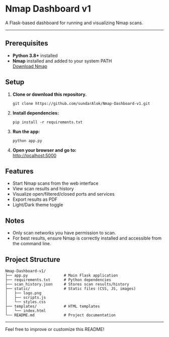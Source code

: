 # Nmap Dashboard v1

A Flask-based dashboard for running and visualizing Nmap scans.

---

## Prerequisites

- **Python 3.8+** installed
- **Nmap** installed and added to your system PATH  
  [Download Nmap](https://nmap.org/download.html)

## Setup

1. **Clone or download this repository.**
   ```
   git clone https://github.com/sundarAlok/Nmap-Dashboard-v1.git
   ```
2. **Install dependencies:**
   ```
   pip install -r requirements.txt
   ```
3. **Run the app:**
   ```
   python app.py
   ```
4. **Open your browser and go to:**  
   [http://localhost:5000](http://localhost:5000)

## Features

- Start Nmap scans from the web interface
- View scan results and history
- Visualize open/filtered/closed ports and services
- Export results as PDF
- Light/Dark theme toggle

## Notes

- Only scan networks you have permission to scan.
- For best results, ensure Nmap is correctly installed and accessible from the command line.

## Project Structure

```
Nmap-Dashboard-v1/
├── app.py                # Main Flask application
├── requirements.txt      # Python dependencies
├── scan_history.json     # Stores scan results/history
├── static/               # Static files (CSS, JS, images)
│   ├── logo.png
│   ├── scripts.js
│   └── styles.css
├── templates/            # HTML templates
│   └── index.html
└── README.md             # Project documentation
```

---

Feel free to improve or customize this README!
